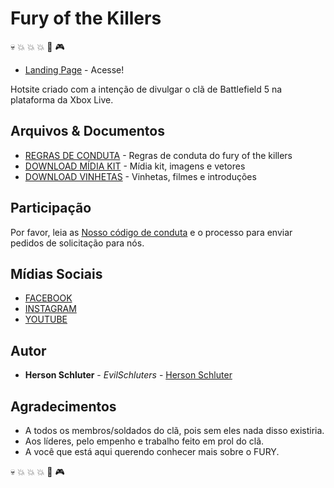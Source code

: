 # Fury of the Killers
:skull: :boom: :boom: :boom: :gun: :video_game:
* [Landing Page](https://www.furyofthekillers.com.br) - Acesse!

Hotsite criado com a intenção de divulgar o clã de Battlefield 5 na plataforma da Xbox Live.

## Arquivos & Documentos

* [REGRAS DE CONDUTA](https://docs.google.com/document/d/1mXQGJChQT4b4O6v4YN7jh-XW0PJH5uydynAW1kRWabg/edit?usp=sharing) - Regras de conduta do fury of the killers
* [DOWNLOAD MÍDIA KIT](https://drive.google.com/drive/folders/19GR4vHVBEkuNUxd-zBznHKLeVd_40WiR?usp=sharing) - Mídia kit, imagens e vetores
* [DOWNLOAD VINHETAS](https://drive.google.com/drive/folders/1t2CXxvEXYK3LqT6c2NhWfzdQ8zZdZtAc?usp=sharing) - Vinhetas, filmes e introduções

## Participação

Por favor, leia as [Nosso código de conduta](/regras.txt) e o processo para enviar pedidos de solicitação para nós.

## Mídias Sociais

* [FACEBOOK](https://facebook.com/furyofthekillers/)
* [INSTAGRAM](https://www.instagram.com/furyofthekillers/)
* [YOUTUBE](https://www.youtube.com/channel/UChOPutCc8wtrK6rcL-L2Enw)

## Autor

* **Herson Schluter** - *EvilSchluters* - [Herson Schluter](https://schluters.github.io/)

## Agradecimentos

* A todos os membros/soldados do clã, pois sem eles nada disso existiria.
* Aos líderes, pelo empenho e trabalho feito em prol do clã.
* A você que está aqui querendo conhecer mais sobre o FURY.

 :skull: :boom: :boom: :boom: :gun: :video_game:
